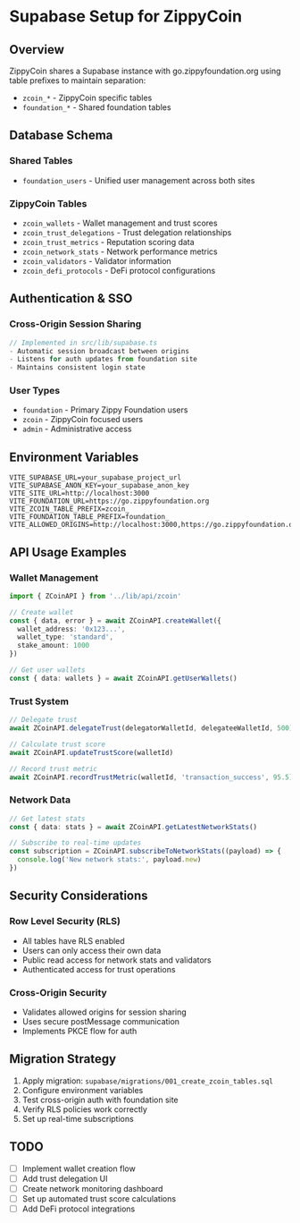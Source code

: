 # Supabase Setup for ZippyCoin

## Overview
ZippyCoin shares a Supabase instance with go.zippyfoundation.org using table prefixes to maintain separation:
- `zcoin_*` - ZippyCoin specific tables
- `foundation_*` - Shared foundation tables

## Database Schema

### Shared Tables
- `foundation_users` - Unified user management across both sites

### ZippyCoin Tables
- `zcoin_wallets` - Wallet management and trust scores
- `zcoin_trust_delegations` - Trust delegation relationships
- `zcoin_trust_metrics` - Reputation scoring data
- `zcoin_network_stats` - Network performance metrics
- `zcoin_validators` - Validator information
- `zcoin_defi_protocols` - DeFi protocol configurations

## Authentication & SSO

### Cross-Origin Session Sharing
```typescript
// Implemented in src/lib/supabase.ts
- Automatic session broadcast between origins
- Listens for auth updates from foundation site
- Maintains consistent login state
```

### User Types
- `foundation` - Primary Zippy Foundation users
- `zcoin` - ZippyCoin focused users  
- `admin` - Administrative access

## Environment Variables
```env
VITE_SUPABASE_URL=your_supabase_project_url
VITE_SUPABASE_ANON_KEY=your_supabase_anon_key
VITE_SITE_URL=http://localhost:3000
VITE_FOUNDATION_URL=https://go.zippyfoundation.org
VITE_ZCOIN_TABLE_PREFIX=zcoin_
VITE_FOUNDATION_TABLE_PREFIX=foundation_
VITE_ALLOWED_ORIGINS=http://localhost:3000,https://go.zippyfoundation.org
```

## API Usage Examples

### Wallet Management
```typescript
import { ZCoinAPI } from '../lib/api/zcoin'

// Create wallet
const { data, error } = await ZCoinAPI.createWallet({
  wallet_address: '0x123...',
  wallet_type: 'standard',
  stake_amount: 1000
})

// Get user wallets
const { data: wallets } = await ZCoinAPI.getUserWallets()
```

### Trust System
```typescript
// Delegate trust
await ZCoinAPI.delegateTrust(delegatorWalletId, delegateeWalletId, 500)

// Calculate trust score
await ZCoinAPI.updateTrustScore(walletId)

// Record trust metric
await ZCoinAPI.recordTrustMetric(walletId, 'transaction_success', 95.5)
```

### Network Data
```typescript
// Get latest stats
const { data: stats } = await ZCoinAPI.getLatestNetworkStats()

// Subscribe to real-time updates
const subscription = ZCoinAPI.subscribeToNetworkStats((payload) => {
  console.log('New network stats:', payload.new)
})
```

## Security Considerations

### Row Level Security (RLS)
- All tables have RLS enabled
- Users can only access their own data
- Public read access for network stats and validators
- Authenticated access for trust operations

### Cross-Origin Security
- Validates allowed origins for session sharing
- Uses secure postMessage communication
- Implements PKCE flow for auth

## Migration Strategy
1. Apply migration: `supabase/migrations/001_create_zcoin_tables.sql`
2. Configure environment variables
3. Test cross-origin auth with foundation site
4. Verify RLS policies work correctly
5. Set up real-time subscriptions

## TODO
- [ ] Implement wallet creation flow
- [ ] Add trust delegation UI
- [ ] Create network monitoring dashboard
- [ ] Set up automated trust score calculations
- [ ] Add DeFi protocol integrations